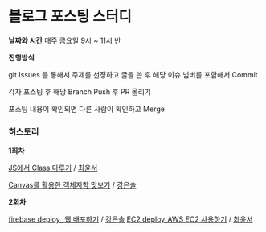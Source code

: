 # 블로그 포스팅 스터디

**날짜와 시간**
매주 금요일 9시 ~ 11시 반

**진행방식**

git Issues 를 통해서 주제를 선정하고 글을 쓴 후 해당 이슈 넘버를 포함해서 Commit

각자 포스팅 후 해당 Branch Push 후 PR 올리기

포스팅 내용이 확인되면 다른 사람이 확인하고 Merge

### 히스토리

**1회차**

[JS에서 Class 다루기](https://github.com/posting-study/js-language/blob/main/class/class.md) / [최윤서](https://github.com/yunseo323)

[Canvas를 활용한 객체지향 맛보기](https://github.com/posting-study/js-language/blob/main/class/class-example.md) / [강은솔](https://github.com/eunsolkang)

**2회차**

[firebase deploy_ 웹 배포하기](https://github.com/posting-study/posting/blob/main/deploy/hosting.md) / [강은솔](https://github.com/eunsolkang)
[EC2 deploy_AWS EC2 사용하기](https://github.com/posting-study/posting/blob/main/web-deploy/learning-EC2.md) / [최윤서](https://github.com/yunseo323)
